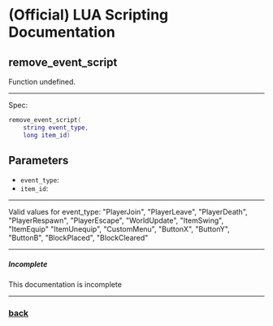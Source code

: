 
# (Official) LUA Scripting Documentation

## remove_event_script

Function undefined.

___

Spec:

```lua
remove_event_script(
	string event_type,
	long item_id)
```

## Parameters

- `event_type`: 
- `item_id`: 

___

Valid values for event_type:
"PlayerJoin", "PlayerLeave", "PlayerDeath", "PlayerRespawn", "PlayerEscape", "WorldUpdate", "ItemSwing", "ItemEquip"
"ItemUnequip", "CustomMenu", "ButtonX", "ButtonY", "ButtonB", "BlockPlaced", "BlockCleared"

___

##### Incomplete

This documentation is incomplete

___

### [back](../scripts)
